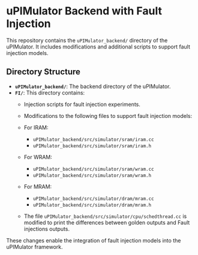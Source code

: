 # uPIMulator Backend with Fault Injection

This repository contains the `uPIMulator_backend/` directory of the uPIMulator. It includes modifications and additional scripts to support fault injection models.

## Directory Structure

- **`uPIMulator_backend/`**: The backend directory of the uPIMulator.
- **`FI/`**: This directory contains:
  - Injection scripts for fault injection experiments.
  - Modifications to the following files to support fault injection models:
  - For IRAM:
    - `uPIMulator_backend/src/simulator/sram/iram.cc`
    - `uPIMulator_backend/src/simulator/sram/iram.h`
  - For WRAM:
    - `uPIMulator_backend/src/simulator/sram/wram.cc`
    - `uPIMulator_backend/src/simulator/sram/wram.h`
  - For MRAM:
    - `uPIMulator_backend/src/simulator/dram/mram.cc`
    - `uPIMulator_backend/src/simulator/dram/mram.h`
   
  - The file `uPIMulator_backend/src/simulator/cpu/schedthread.cc` is modified to print the differences between golden outputs and Fault injections outputs.

These changes enable the integration of fault injection models into the uPIMulator framework.

